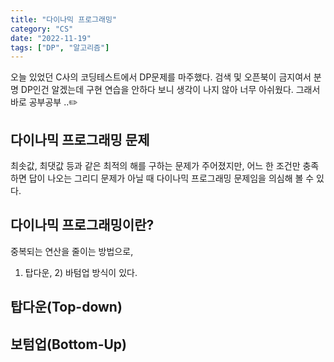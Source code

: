 ```yaml
---
title: "다이나믹 프로그래밍"
category: "CS"
date: "2022-11-19"
tags: ["DP", "알고리즘"]
---
```


오늘 있었던 C사의 코딩테스트에서 DP문제를 마주했다.
검색 및 오픈북이 금지여서 분명 DP인건 알겠는데 구현 연습을 안하다 보니
생각이 나지 않아 너무 아쉬웠다.
그래서 바로 공부공부 ..✏️

## 다이나믹 프로그래밍 문제

최솟값, 최댓값 등과 같은 최적의 해를 구하는 문제가 주어졌지만,
어느 한 조건만 충족하면 답이 나오는 그리디 문제가 아닐 때
다이나믹 프로그래밍 문제임을 의심해 볼 수 있다.

## 다이나믹 프로그래밍이란?

중복되는 연산을 줄이는 방법으로,

1. 탑다운, 2) 바텀업 방식이 있다.

## 탑다운(Top-down)

## 보텀업(Bottom-Up)
